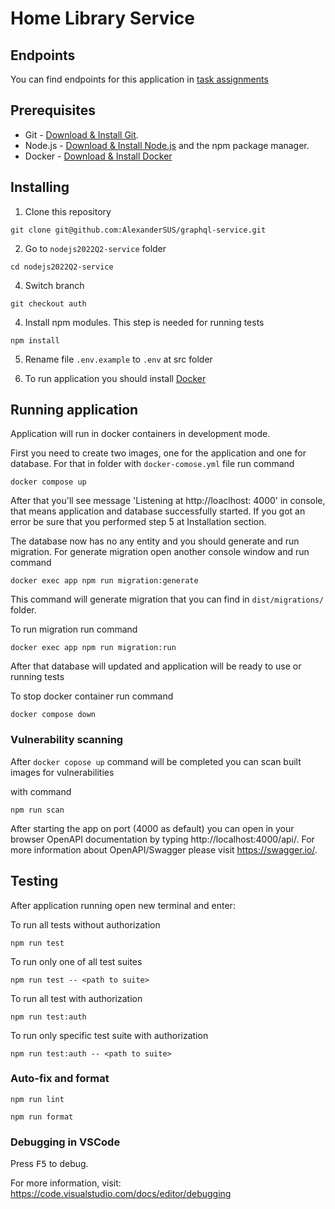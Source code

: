 # Home Library Service

## Endpoints
  You can find endpoints for this application in [task assignments](https://github.com/AlreadyBored/nodejs-assignments/blob/main/assignments/authentication/assignment.md)

## Prerequisites

- Git - [Download & Install Git](https://git-scm.com/downloads).
- Node.js - [Download & Install Node.js](https://nodejs.org/en/download/) and the npm package manager.
- Docker - [Download & Install Docker](https://docs.docker.com/get-docker/)

## Installing
1. Clone this repository

```
git clone git@github.com:AlexanderSUS/graphql-service.git
```
2. Go to `nodejs2022Q2-service` folder
```
cd nodejs2022Q2-service
```
4. Switch branch
```
git checkout auth
```
4. Install npm modules. This step is needed for running tests 

```
npm install
```
5. Rename file `.env.example` to `.env` at src folder

6. To run application you should install [Docker](https://docs.docker.com/get-docker/)


## Running application

Application will run in docker containers in development mode.

First you need to create two images, one for the application and one for database. 
For that in folder with `docker-comose.yml` file run command
```
docker compose up
```
After that you'll see message 'Listening at http://loaclhost: 4000' in console, that means  application and database successfully started. If you got an error be sure that you performed step 5 at Installation section.

The database now has no any entity and you should generate and run migration.
For generate migration open another console window and run command
```
docker exec app npm run migration:generate
```
This command will generate migration that you can find in `dist/migrations/` folder.

To run migration run command
```
docker exec app npm run migration:run
```
After that database will updated and application will be ready to use or running tests

To stop docker container run command
```
docker compose down
```
### Vulnerability scanning

After `docker copose up` command will be completed you can scan built images for vulnerabilities

with command

```
npm run scan
```

After starting the app on port (4000 as default) you can open
in your browser OpenAPI documentation by typing http://localhost:4000/api/.
For more information about OpenAPI/Swagger please visit https://swagger.io/.

## Testing

After application running open new terminal and enter:

To run all tests without authorization

```
npm run test
```

To run only one of all test suites

```
npm run test -- <path to suite>
```

To run all test with authorization

```
npm run test:auth
```

To run only specific test suite with authorization

```
npm run test:auth -- <path to suite>
```

### Auto-fix and format

```
npm run lint
```

```
npm run format
```

### Debugging in VSCode

Press <kbd>F5</kbd> to debug.

For more information, visit: https://code.visualstudio.com/docs/editor/debugging
